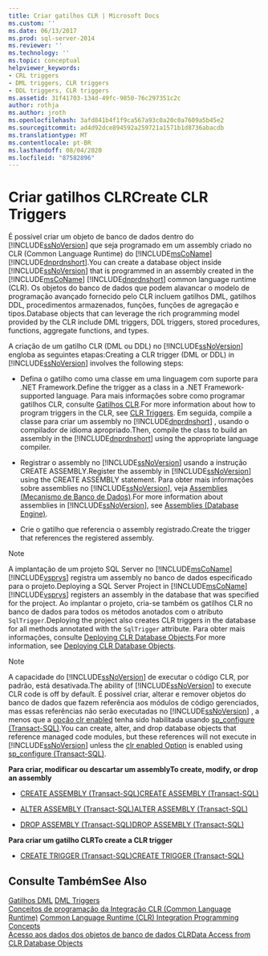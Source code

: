 ```yaml
---
title: Criar gatilhos CLR | Microsoft Docs
ms.custom: ''
ms.date: 06/13/2017
ms.prod: sql-server-2014
ms.reviewer: ''
ms.technology: ''
ms.topic: conceptual
helpviewer_keywords:
- CRL triggers
- DML triggers, CLR triggers
- DDL triggers, CLR triggers
ms.assetid: 31f41703-134d-49fc-9850-76c297351c2c
author: rothja
ms.author: jroth
ms.openlocfilehash: 3afd841b4f1f9ca567a93c0a20c0a7609a5b45e2
ms.sourcegitcommit: ad4d92dce894592a259721a1571b1d8736abacdb
ms.translationtype: MT
ms.contentlocale: pt-BR
ms.lasthandoff: 08/04/2020
ms.locfileid: "87582896"
---
```

# <a name="create-clr-triggers"></a><span data-ttu-id="283ad-102">Criar gatilhos CLR</span><span class="sxs-lookup"><span data-stu-id="283ad-102">Create CLR Triggers</span></span>
  <span data-ttu-id="283ad-103">É possível criar um objeto de banco de dados dentro do [!INCLUDE[ssNoVersion](../../includes/ssnoversion-md.md)] que seja programado em um assembly criado no CLR (Common Language Runtime) do [!INCLUDE[msCoName](../../includes/msconame-md.md)] [!INCLUDE[dnprdnshort](../../includes/dnprdnshort-md.md)].</span><span class="sxs-lookup"><span data-stu-id="283ad-103">You can create a database object inside [!INCLUDE[ssNoVersion](../../includes/ssnoversion-md.md)] that is programmed in an assembly created in the [!INCLUDE[msCoName](../../includes/msconame-md.md)] [!INCLUDE[dnprdnshort](../../includes/dnprdnshort-md.md)] common language runtime (CLR).</span></span> <span data-ttu-id="283ad-104">Os objetos do banco de dados que podem alavancar o modelo de programação avançado fornecido pelo CLR incluem gatilhos DML, gatilhos DDL, procedimentos armazenados, funções, funções de agregação e tipos.</span><span class="sxs-lookup"><span data-stu-id="283ad-104">Database objects that can leverage the rich programming model provided by the CLR include DML triggers, DDL triggers, stored procedures, functions, aggregate functions, and types.</span></span>  
  
 <span data-ttu-id="283ad-105">A criação de um gatilho CLR (DML ou DDL) no [!INCLUDE[ssNoVersion](../../includes/ssnoversion-md.md)] engloba as seguintes etapas:</span><span class="sxs-lookup"><span data-stu-id="283ad-105">Creating a CLR trigger (DML or DDL) in [!INCLUDE[ssNoVersion](../../includes/ssnoversion-md.md)] involves the following steps:</span></span>  
  
-   <span data-ttu-id="283ad-106">Defina o gatilho como uma classe em uma linguagem com suporte para .NET Framework.</span><span class="sxs-lookup"><span data-stu-id="283ad-106">Define the trigger as a class in a .NET Framework-supported language.</span></span> <span data-ttu-id="283ad-107">Para mais informações sobre como programar gatilhos CLR, consulte [Gatilhos CLR](../../database-engine/dev-guide/clr-triggers.md).</span><span class="sxs-lookup"><span data-stu-id="283ad-107">For more information about how to program triggers in the CLR, see [CLR Triggers](../../database-engine/dev-guide/clr-triggers.md).</span></span> <span data-ttu-id="283ad-108">Em seguida, compile a classe para criar um assembly no [!INCLUDE[dnprdnshort](../../includes/dnprdnshort-md.md)] , usando o compilador de idioma apropriado.</span><span class="sxs-lookup"><span data-stu-id="283ad-108">Then, compile the class to build an assembly in the [!INCLUDE[dnprdnshort](../../includes/dnprdnshort-md.md)] using the appropriate language compiler.</span></span>  
  
-   <span data-ttu-id="283ad-109">Registrar o assembly no [!INCLUDE[ssNoVersion](../../includes/ssnoversion-md.md)] usando a instrução CREATE ASSEMBLY.</span><span class="sxs-lookup"><span data-stu-id="283ad-109">Register the assembly in [!INCLUDE[ssNoVersion](../../includes/ssnoversion-md.md)] using the CREATE ASSEMBLY statement.</span></span> <span data-ttu-id="283ad-110">Para obter mais informações sobre assemblies no [!INCLUDE[ssNoVersion](../../includes/ssnoversion-md.md)], veja [Assemblies &#40;Mecanismo de Banco de Dados&#41;](../clr-integration/assemblies-database-engine.md).</span><span class="sxs-lookup"><span data-stu-id="283ad-110">For more information about assemblies in [!INCLUDE[ssNoVersion](../../includes/ssnoversion-md.md)], see [Assemblies &#40;Database Engine&#41;](../clr-integration/assemblies-database-engine.md).</span></span>  
  
-   <span data-ttu-id="283ad-111">Crie o gatilho que referencia o assembly registrado.</span><span class="sxs-lookup"><span data-stu-id="283ad-111">Create the trigger that references the registered assembly.</span></span>  
  
> [!NOTE]  
>  <span data-ttu-id="283ad-112">A implantação de um projeto SQL Server no [!INCLUDE[msCoName](../../includes/msconame-md.md)][!INCLUDE[vsprvs](../../includes/vsprvs-md.md)] registra um assembly no banco de dados especificado para o projeto.</span><span class="sxs-lookup"><span data-stu-id="283ad-112">Deploying a SQL Server Project in [!INCLUDE[msCoName](../../includes/msconame-md.md)][!INCLUDE[vsprvs](../../includes/vsprvs-md.md)] registers an assembly in the database that was specified for the project.</span></span> <span data-ttu-id="283ad-113">Ao implantar o projeto, cria-se também os gatilhos CLR no banco de dados para todos os métodos anotados com o atributo `SqlTrigger`.</span><span class="sxs-lookup"><span data-stu-id="283ad-113">Deploying the project also creates CLR triggers in the database for all methods annotated with the `SqlTrigger` attribute.</span></span> <span data-ttu-id="283ad-114">Para obter mais informações, consulte [Deploying CLR Database Objects](../clr-integration/deploying-clr-database-objects.md).</span><span class="sxs-lookup"><span data-stu-id="283ad-114">For more information, see [Deploying CLR Database Objects](../clr-integration/deploying-clr-database-objects.md).</span></span>  
  
> [!NOTE]  
>  <span data-ttu-id="283ad-115">A capacidade do [!INCLUDE[ssNoVersion](../../includes/ssnoversion-md.md)] de executar o código CLR, por padrão, está desativada.</span><span class="sxs-lookup"><span data-stu-id="283ad-115">The ability of [!INCLUDE[ssNoVersion](../../includes/ssnoversion-md.md)] to execute CLR code is off by default.</span></span> <span data-ttu-id="283ad-116">É possível criar, alterar e remover objetos do banco de dados que fazem referência aos módulos de código gerenciados, mas essas referências não serão executadas no [!INCLUDE[ssNoVersion](../../includes/ssnoversion-md.md)] , a menos que a [opção clr enabled](../../database-engine/configure-windows/clr-enabled-server-configuration-option.md) tenha sido habilitada usando [sp_configure (Transact-SQL)](/sql/relational-databases/system-stored-procedures/sp-configure-transact-sql).</span><span class="sxs-lookup"><span data-stu-id="283ad-116">You can create, alter, and drop database objects that reference managed code modules, but these references will not execute in [!INCLUDE[ssNoVersion](../../includes/ssnoversion-md.md)] unless the [clr enabled Option](../../database-engine/configure-windows/clr-enabled-server-configuration-option.md) is enabled using [sp_configure (Transact-SQL)](/sql/relational-databases/system-stored-procedures/sp-configure-transact-sql).</span></span>  
  
 <span data-ttu-id="283ad-117">**Para criar, modificar ou descartar um assembly**</span><span class="sxs-lookup"><span data-stu-id="283ad-117">**To create, modify, or drop an assembly**</span></span>  
  
-   [<span data-ttu-id="283ad-118">CREATE ASSEMBLY &#40;Transact-SQL&#41;</span><span class="sxs-lookup"><span data-stu-id="283ad-118">CREATE ASSEMBLY &#40;Transact-SQL&#41;</span></span>](/sql/t-sql/statements/create-assembly-transact-sql)  
  
-   [<span data-ttu-id="283ad-119">ALTER ASSEMBLY &#40;Transact-SQL&#41;</span><span class="sxs-lookup"><span data-stu-id="283ad-119">ALTER ASSEMBLY &#40;Transact-SQL&#41;</span></span>](/sql/t-sql/statements/alter-assembly-transact-sql)  
  
-   [<span data-ttu-id="283ad-120">DROP ASSEMBLY &#40;Transact-SQL&#41;</span><span class="sxs-lookup"><span data-stu-id="283ad-120">DROP ASSEMBLY &#40;Transact-SQL&#41;</span></span>](/sql/t-sql/statements/drop-assembly-transact-sql)  
  
 <span data-ttu-id="283ad-121">**Para criar um gatilho CLR**</span><span class="sxs-lookup"><span data-stu-id="283ad-121">**To create a CLR trigger**</span></span>  
  
-   [<span data-ttu-id="283ad-122">CREATE TRIGGER &#40;Transact-SQL&#41;</span><span class="sxs-lookup"><span data-stu-id="283ad-122">CREATE TRIGGER &#40;Transact-SQL&#41;</span></span>](/sql/t-sql/statements/create-trigger-transact-sql)  
  
## <a name="see-also"></a><span data-ttu-id="283ad-123">Consulte Também</span><span class="sxs-lookup"><span data-stu-id="283ad-123">See Also</span></span>  
 <span data-ttu-id="283ad-124">[Gatilhos DML](dml-triggers.md) </span><span class="sxs-lookup"><span data-stu-id="283ad-124">[DML Triggers](dml-triggers.md) </span></span>  
 <span data-ttu-id="283ad-125">[Conceitos de programação da Integração CLR &#40;Common Language Runtime&#41;](../clr-integration/common-language-runtime-clr-integration-programming-concepts.md) </span><span class="sxs-lookup"><span data-stu-id="283ad-125">[Common Language Runtime &#40;CLR&#41; Integration Programming Concepts](../clr-integration/common-language-runtime-clr-integration-programming-concepts.md) </span></span>  
 [<span data-ttu-id="283ad-126">Acesso aos dados dos objetos de banco de dados CLR</span><span class="sxs-lookup"><span data-stu-id="283ad-126">Data Access from CLR Database Objects</span></span>](../clr-integration/data-access/data-access-from-clr-database-objects.md)  
  
  
